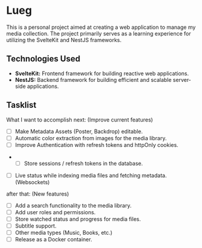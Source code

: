 # Lueg

This is a personal project aimed at creating a web application to manage my media collection. The project primarily serves as a learning experience for utilizing the SvelteKit and NestJS frameworks.

## Technologies Used
- **SvelteKit:** Frontend framework for building reactive web applications. 
- **NestJS:** Backend framework for building efficient and scalable server-side applications.

## Tasklist
What I want to accomplish next: (Improve current features)
- [ ] Make Metadata Assets (Poster, Backdrop) editable.
- [ ] Automatic color extraction from images for the media library.
- [ ] Improve Authentication with refresh tokens and httpOnly cookies.
- - [ ] Store sessions / refresh tokens in the database.
- [ ] Live status while indexing media files and fetching metadata. (Websockets)

after that: (New features)
- [ ] Add a search functionality to the media library.
- [ ] Add user roles and permissions.
- [ ] Store watched status and progress for media files.
- [ ] Subtitle support.
- [ ] Other media types (Music, Books, etc.)
- [ ] Release as a Docker container.